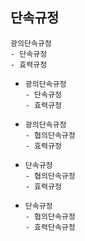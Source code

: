 
## 단속규정
```
광의단속규정
- 단속규정
- 효력규정
```
- ```
  광의단속규정
  - 단속규정
  - 효력규정
  ```
- ```
  광의단속규정
  - 협의단속규정
  - 효력규정
  ```
- ```
  단속규정
  - 협의단속규정
  - 효력규정
  ```
- ```
  단속규정
  - 협의단속규정
  - 효력단속규정
  ```
